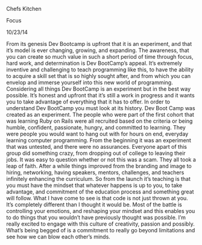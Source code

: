 Chefs Kitchen

Focus

10/23/14

From its genesis Dev Bootcamp is upfront that it is an experiment, and that it’s model is ever changing, growing, and expanding. The awareness, that you can create so much value in such a short period of time through focus, hard work, and determination is Dev BootCamp’s appeal. It’s extremely inventive and challenging to teach programming like this, to have the ability to acquire a skill set that is so highly sought after, and from which you can envelop and immerse yourself into this new world of programming. Considering all things Dev BootCamp is an experiment but in the best way possible. It’s honest and upfront that it’s still a work in progress and it wants you to take advantage of everything that it has to offer.
In order to understand Dev BootCamp you must look at its history. Dev Boot Camp was created as an experiment. The people who were part of the first cohort that was learning Ruby on Rails were all recruited based on the criteria or being humble, confident, passionate, hungry, and committed to learning. They were people you would want to hang out with for hours on end, everyday learning computer programming. From the beginning it was an experiment that was untested, and there were no assurances. Everyone apart of this group did something crazy, from dropping out of college to leaving their jobs. It was easy to question whether or not this was a scam. They all took a leap of faith.
After a while things improved from the branding and image to hiring, networking, having speakers, mentors, challenges, and teachers infinitely enhancing the curriculum. So from the launch it’s teaching is that you must have the mindset that whatever happens is up to you, to take advantage, and commitment of the education process and something great will follow.
What I have come to see is that code is not just thrown at you. It’s completely different than I thought it would be. Most of the battle is controlling your emotions, and reshaping your mindset and this enables you to do things that you wouldn’t have previously thought was possible. I’m really excited to engage with this culture of creativity, passion and possibly. What’s being begged of is a commitment to really go beyond limitations and see how we can blow each other’s minds.
